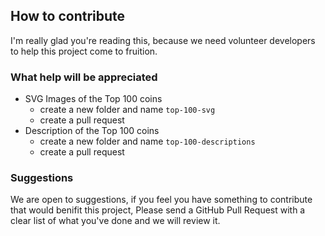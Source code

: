 ## How to contribute

I'm really glad you're reading this, because we need volunteer developers to help this project come to fruition.

### What help will be appreciated

- SVG Images of the Top 100 coins
  - create a new folder and name ```top-100-svg``` 
  - create a pull request
- Description of the Top 100 coins
  - create a new folder and name ```top-100-descriptions```
  - create a pull request

### Suggestions
We are open to suggestions, if you feel you have something to contribute that would benifit this project, Please send a GitHub Pull Request with a clear list of what you've done and we will review it.

